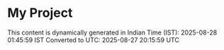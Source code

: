 # My Project

This content is dynamically generated in Indian Time (IST): 2025-08-28 01:45:59 IST
Converted to UTC: 2025-08-27 20:15:59 UTC
